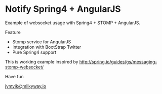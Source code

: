 Notify Spring4 + AngularJS
=========

Example of websocket usage with Spring4 + STOMP + AngularJS.

Feature
 - Stomp service for AngularJS
 - Integration with BootStrap Twitter
 - Pure Spring4 support

This is working example inspired by http://spring.io/guides/gs/messaging-stomp-websocket/

Have fun

jvmvik@milkyway.io

